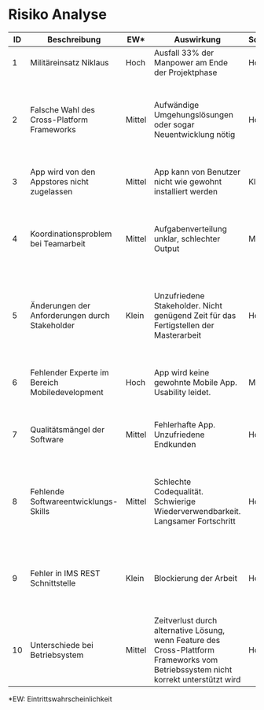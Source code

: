 # Risiko Analyse


| ID | Beschreibung                                   | EW\*   | Auswirkung                                                                                                                          | Schweregrad | Massnahme                                                                                                 | Status                                                      |
|----|------------------------------------------------|--------|-------------------------------------------------------------------------------------------------------------------------------------|-------------|-----------------------------------------------------------------------------------------------------------|-------------------------------------------------------------|
| 1  | Militäreinsatz Niklaus                         | Hoch   | Ausfall 33% der Manpower am Ende der Projektphase                                                                                   | Hoch        | Antrag Verschiebung                                                                                       | Antrag angenommen                                           |
| 2  | Falsche Wahl des Cross-Platform Frameworks     | Mittel | Aufwändige Umgehungslösungen oder sogar Neuentwicklung nötig                                                                        | Hoch        | Evaluationsphase mit Prototypen, welche möglichst alle voraussichtlichen Framework-Anforderungen abdeckt  | Evaluation abgeschlossen                                    |
| 3  | App wird von den Appstores nicht zugelassen    | Mittel | App kann von Benutzer nicht wie gewohnt installiert werden                                                                          | Klein       | Vertraut machen mit Design und Sicherheitsregeln des App Stores                                           | Erledigt durch Issue #68                                    |
| 4  | Koordinationsproblem bei Teamarbeit            | Mittel | Aufgabenverteilung unklar, schlechter Output                                                                                        | Mittel      | Termine für gemeinsames Arbeiten erfassen. Team Kommunikation sicherstellen (z.B. durch Slack)            | Erledigt                                                    |
| 5  | Änderungen der Anforderungen durch Stakeholder | Klein  | Unzufriedene Stakeholder. Nicht genügend Zeit für das Fertigstellen der Masterarbeit                                                | Hoch        | Spezifikation der Anforderungen erstellt. Erwartungen der Stakeholder geklärt. Abnahme durch Stakeholder. | Erledigt                                                    |
| 6  | Fehlender Experte im Bereich Mobiledevelopment | Hoch   | App wird keine gewohnte Mobile App. Usability leidet.                                                                               | Mittel      | Experte im Umgang mit gewähltem Framework als Consultant finden                                           | Erledigt durch Lernmaterialien und erstellen der Wireframes |
| 7  | Qualitätsmängel der Software                   | Mittel | Fehlerhafte App. Unzufriedene Endkunden                                                                                             | Hoch        | Code Review, Continuous Integration und automatisierte Tests                                              | Erledigt, Massnahmen umgesetzt und werden gelebt            |
| 8  | Fehlende Softwareentwicklungs-Skills           | Mittel | Schlechte Codequalität. Schwierige Wiederverwendbarkeit. Langsamer Fortschritt                                                      | Hoch        | Experte im Umgang mit gewähltem Framework als Consultant finden. Bücher über gewähltes Framework lesen.   | Erledigt mit Bücher, Blogartikel und Ionic Academy          |
| 9  | Fehler in IMS REST Schnittstelle               | Klein  | Blockierung der Arbeit                                                                                                              | Hoch        | Gewünschte Operation der REST Schnittstelle früh ausprobieren und unter Tests stellen.                    | Erledigt im Rahmen der Framework-Evaluation                 |
| 10 | Unterschiede bei Betriebsystem                 | Mittel | Zeitverlust durch alternative Lösung, wenn Feature des Cross-Plattform Frameworks vom Betriebssystem nicht korrekt unterstützt wird | Hoch        | Bei Auswahl des Cross-Plattform Frameworks Anforderungen auf allen Ziel Betriebssystemen testen.          | Erledigt                                                    |


\*EW: Eintrittswahrscheinlichkeit
